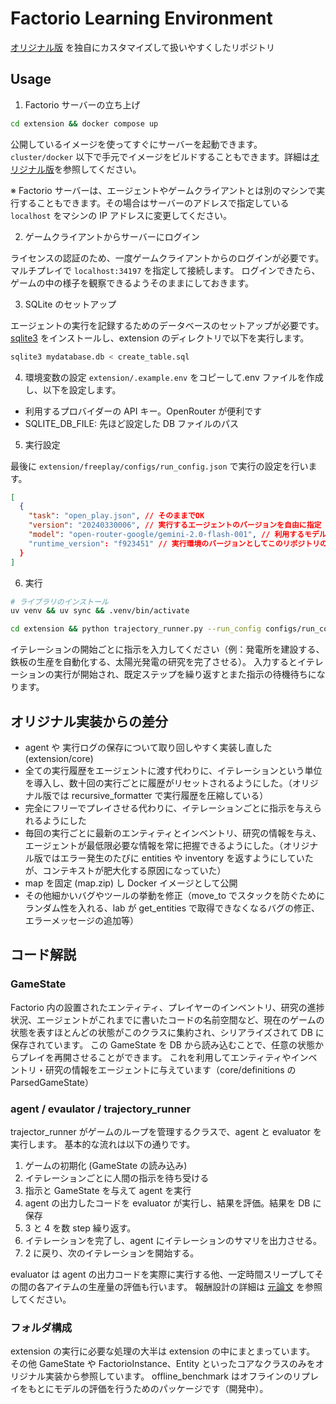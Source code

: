 # Factorio Learning Environment

[オリジナル版](https://github.com/JackHopkins/factorio-learning-environment) を独自にカスタマイズして扱いやすくしたリポジトリ

## Usage

1. Factorio サーバーの立ち上げ

```sh
cd extension && docker compose up
```

公開しているイメージを使ってすぐにサーバーを起動できます。
`cluster/docker` 以下で手元でイメージをビルドすることもできます。詳細は[オリジナル版](https://github.com/JackHopkins/factorio-learning-environment)を参照してください。

※ Factorio サーバーは、エージェントやゲームクライアントとは別のマシンで実行することもできます。その場合はサーバーのアドレスで指定している `localhost` をマシンの IP アドレスに変更してください。

2. ゲームクライアントからサーバーにログイン

ライセンスの認証のため、一度ゲームクライアントからのログインが必要です。
マルチプレイで `localhost:34197` を指定して接続します。
ログインできたら、ゲームの中の様子を観察できるようそのままにしておきます。

3. SQLite のセットアップ

エージェントの実行を記録するためのデータベースのセットアップが必要です。
[sqlite3](https://www.sqlite.org/download.html) をインストールし、extension のディレクトリで以下を実行します。

```sh
sqlite3 mydatabase.db < create_table.sql
```

4. 環境変数の設定
   `extension/.example.env` をコピーして.env ファイルを作成し、以下を設定します。

- 利用するプロバイダーの API キー。OpenRouter が便利です
- SQLITE_DB_FILE: 先ほど設定した DB ファイルのパス

5. 実行設定

最後に `extension/freeplay/configs/run_config.json` で実行の設定を行います。

```json
[
  {
    "task": "open_play.json", // そのままでOK
    "version": "20240330006", // 実行するエージェントのバージョンを自由に指定
    "model": "open-router-google/gemini-2.0-flash-001", // 利用するモデルのバージョン。OpenRouterの場合 `open-router-{model_name}`。それ以外はagents/utils/llm_factoryの実装を参照してください
    "runtime_version": "f923451" // 実行環境のバージョンとしてこのリポジトリのコミットハッシュを入れておく
  }
]
```

6. 実行

```sh
# ライブラリのインストール
uv venv && uv sync && .venv/bin/activate

cd extension && python trajectory_runner.py --run_config configs/run_config.json
```

イテレーションの開始ごとに指示を入力してください（例：発電所を建設する、鉄板の生産を自動化する、太陽光発電の研究を完了させる）。
入力するとイテレーションの実行が開始され、既定ステップを繰り返すとまた指示の待機待ちになります。

## オリジナル実装からの差分

- agent や 実行ログの保存について取り回しやすく実装し直した (extension/core)
- 全ての実行履歴をエージェントに渡す代わりに、イテレーションという単位を導入し、数十回の実行ごとに履歴がリセットされるようにした。（オリジナル版では recursive_formatter で実行履歴を圧縮している）
- 完全にフリーでプレイさせる代わりに、イテレーションごとに指示を与えられるようにした
- 毎回の実行ごとに最新のエンティティとインベントリ、研究の情報を与え、エージェントが最低限必要な情報を常に把握できるようにした。（オリジナル版ではエラー発生のたびに entities や inventory を返すようにしていたが、コンテキストが肥大化する原因になっていた）
- map を固定 (map.zip) し Docker イメージとして公開
- その他細かいバグやツールの挙動を修正（move_to でスタックを防ぐためにランダム性を入れる、lab が get_entities で取得できなくなるバグの修正、エラーメッセージの追加等）

## コード解説

### GameState

Factorio 内の設置されたエンティティ、プレイヤーのインベントリ、研究の進捗状況、エージェントがこれまでに書いたコードの名前空間など、現在のゲームの状態を表すほとんどの状態がこのクラスに集約され、シリアライズされて DB に保存されています。
この GameState を DB から読み込むことで、任意の状態からプレイを再開させることができます。
これを利用してエンティティやインベントリ・研究の情報をエージェントに与えています（core/definitions の ParsedGameState）

### agent / evaulator / trajectory_runner

trajector_runner がゲームのループを管理するクラスで、agent と evaluator を実行します。
基本的な流れは以下の通りです。

1. ゲームの初期化 (GameState の読み込み)
2. イテレーションごとに人間の指示を待ち受ける
3. 指示と GameState を与えて agent を実行
4. agent の出力したコードを evaluator が実行し、結果を評価。結果を DB に保存
5. 3 と 4 を数 step 繰り返す。
6. イテレーションを完了し、agent にイテレーションのサマリを出力させる。
7. 2 に戻り、次のイテレーションを開始する。

evaluator は agent の出力コードを実際に実行する他、一定時間スリープしてその間の各アイテムの生産量の評価も行います。
報酬設計の詳細は [元論文](https://arxiv.org/abs/2503.09617) を参照してください。

### フォルダ構成

extension の実行に必要な処理の大半は extension の中にまとまっています。
その他 GameState や FactorioInstance、Entity といったコアなクラスのみをオリジナル実装から参照しています。
offline_benchmark はオフラインのリプレイをもとにモデルの評価を行うためのパッケージです（開発中）。
